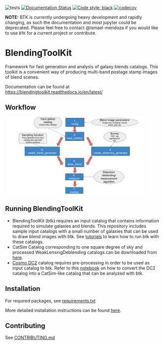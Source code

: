 ![tests](https://github.com/LSSTDESC/BlendingToolKit/workflows/tests/badge.svg)
[![Documentation Status](https://readthedocs.org/projects/blendingtoolkit/badge/?version=latest)](https://blendingtoolkit.readthedocs.io/en/latest/?badge=latest)
[![Code style: black](https://img.shields.io/badge/code%20style-black-000000.svg)](https://github.com/psf/black)
[![codecov](https://codecov.io/gh/LSSTDESC/BlendingToolKit/branch/master/graph/badge.svg)](https://codecov.io/gh/LSSTDESC/BlendingToolKit)

**NOTE:** BTK is currently undergoing heavy development and rapidly changing, as such the documentation and most jupyter could be deprecated. Please feel free to contact @ismael-mendoza if you would like to use `BTK` for a current project or contribute.
# BlendingToolKit
Framework for fast generation and analysis of galaxy blends catalogs. This toolkit is a convenient way of
producing multi-band postage stamp images of blend scenes.

Documentation can be found at https://blendingtoolkit.readthedocs.io/en/latest/

## Workflow
<img src="docs/source/images/flow_chart.png" alt="btk workflow" width="450"/>


## Running BlendingToolKit
- BlendingToolKit (btk) requires an input catalog that contains information required to simulate galaxies and blends.
This repository includes sample input catalogs with a small number of galaxies that can be used to draw blend images with btk. See [tutorials](https://github.com/LSSTDESC/BlendingToolKit/tree/master/notebooks) to learn how to run btk with these catalogs.
- CatSim Catalog corresponding to one square degree of sky and processed WeakLensingDeblending catalogs can be downloaded from [here](https://stanford.app.box.com/s/s1nzjlinejpqandudjyykjejyxtgylbk).
- [Cosmo DC2](https://arxiv.org/abs/1907.06530) catalog requires pre-processing in order to be used as input catalog to btk. Refer to this [notebook](https://github.com/LSSTDESC/WeakLensingDeblending/blob/cosmoDC2_ingestion/notebooks/wld_ingestion_cosmoDC2.ipynb) on how to convert the DC2 catalog into a CatSim-like catalog that can be analyzed with btk.

## Installation
For required packages, see [requirements.txt](https://github.com/LSSTDESC/BlendingToolKit/blob/master/requirements.txt)

More detailed installation instructions can be found [here](https://blendingtoolkit.readthedocs.io/en/latest/install.html).

## Contributing

See [CONTRIBUTING.md](https://github.com/LSSTDESC/BlendingToolKit/blob/master/CONTRIBUTING.md)
